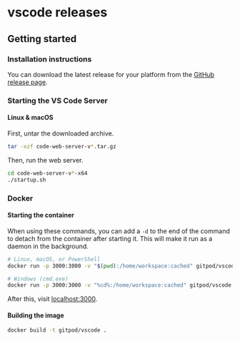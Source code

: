 # vscode releases

## Getting started

### Installation instructions

You can download the latest release for your platform from the [GitHub release page](https://github.com/gitpod-io/vscode/releases/latest).

### Starting the VS Code Server

#### Linux & macOS

First, untar the downloaded archive.

```bash
tar -xzf code-web-server-v*.tar.gz

```

Then, run the web server.

```bash
cd code-web-server-v*-x64
./startup.sh
```

### Docker

#### Starting the container
When using these commands, you can add a `-d` to the end of the command to detach from the container after starting it. This will make it run as a daemon in the background.

```bash
# Linux, macOS, or PowerShell
docker run -p 3000:3000 -v "$(pwd):/home/workspace:cached" gitpod/vscode

# Windows (cmd.exe)
docker run -p 3000:3000 -v "%cd%:/home/workspace:cached" gitpod/vscode
```

After this, visit [localhost:3000](http://localhost:3000).

#### Building the image
```bash
docker build -t gitpod/vscode .
```

